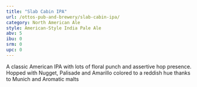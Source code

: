 ```yaml
---
title: "Slab Cabin IPA"
url: /ottos-pub-and-brewery/slab-cabin-ipa/
category: North American Ale
style: American-Style India Pale Ale
abv: 5
ibu: 0
srm: 0
upc: 0
---
```

A classic American IPA with lots of floral punch and assertive hop presence. Hopped with Nugget, Palisade and Amarillo colored to a reddish hue thanks to Munich and Aromatic malts
